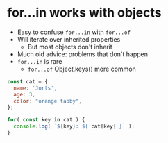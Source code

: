 # for...in works with objects

- Easy to confuse `for...in` with `for...of`
- Will iterate over inherited properties
  - But most objects don't inherit
- Much old advice: problems that don't happen
- `for...in` is rare
  - `for...of` Object.keys() more common

```js
const cat = { 
  name: 'Jorts',
  age: 3,
  color: "orange tabby",
};

for( const key in cat ) {
  console.log( `${key}: ${ cat[key] }` );
}
```
